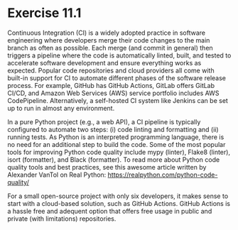 # Exercise 11.1

Continuous Integration (CI) is a widely adopted practice in software engineering where developers merge their code changes to the main branch as often as possible. Each merge (and commit in general) then triggers a pipeline where the code is automatically linted, built, and tested to accelerate software development and ensure everything works as expected. Popular code repositories and cloud providers all come with built-in support for CI to automate different phases of the software release process. For example, GitHub has GitHub Actions, GitLab offers GitLab CI/CD, and Amazon Web Services (AWS) service portfolio includes AWS CodePipeline. Alternatively, a self-hosted CI system like Jenkins can be set up to run in almost any environment.

In a pure Python project (e.g., a web API), a CI pipeline is typically configured to automate two steps: (i) code linting and formatting and (ii) running tests. As Python is an interpreted programming language, there is no need for an additional step to build the code. Some of the most popular tools for improving Python code quality include mypy (linter), Flake8 (linter), isort (formatter), and Black (formatter). To read more about Python code quality tools and best practices, see this awesome article written by Alexander VanTol on Real Python: https://realpython.com/python-code-quality/

For a small open-source project with only six developers, it makes sense to start with a cloud-based solution, such as GitHub Actions. GitHub Actions is a hassle free and adequent option that offers free usage in public and private (with limitations) repositories.
